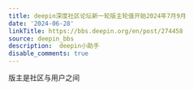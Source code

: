 ```yaml
---
title: deepin深度社区论坛新一轮版主轮值开始2024年7月9月
date: '2024-06-28'
linkTitle: https://bbs.deepin.org/en/post/274458
source: deepin_bbs
description:  deepin小助手 
disable_comments: true
---
```

版主是社区与用户之间
